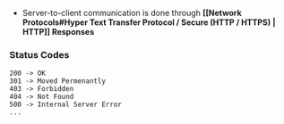 - Server-to-client communication is done through **[[Network Protocols#Hyper Text Transfer Protocol / Secure (HTTP / HTTPS) | HTTP]] Responses**

### Status Codes

```
200 -> OK
301 -> Moved Permenantly
403 -> Forbidden
404 -> Not Found
500 -> Internal Server Error
...
```